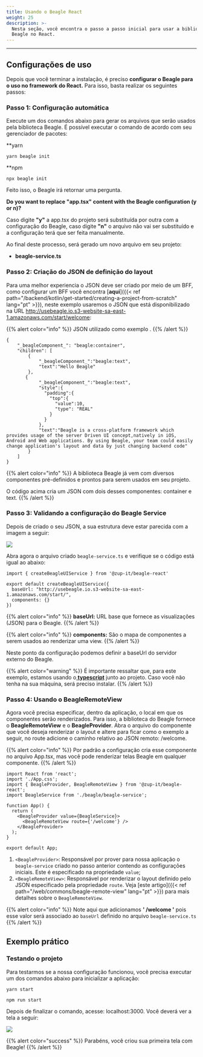 ```yaml
---
title: Usando o Beagle React
weight: 25
description: >-
  Nesta seção, você encontra o passo a passo inicial para usar a biblioteca
  Beagle no React.
---
```


---

## **Configurações de uso**

Depois que você terminar a instalação, é preciso **configurar o Beagle para o uso no framework do React.** Para isso, basta realizar os seguintes passos:

### **Passo 1: Configuração automática**

Execute um dos comandos abaixo para gerar os arquivos que serão usados pela biblioteca Beagle. É possível executar o comando de acordo com seu gerenciador de pacotes:

**yarn
```text
yarn beagle init
```

**npm
```text
npx beagle init
```

Feito isso, o Beagle irá retornar uma pergunta.

**Do you want to replace "app.tsx" content with the Beagle configuration (y or n)?**

Caso digite **"y"** a app.tsx do projeto será substituída por outra com a configuração do Beagle, caso digite **"n"** o arquivo não vai ser substituído e a configuração terá que ser feita manualmente.

Ao final deste processo, será gerado um novo arquivo em seu projeto:

- **beagle-service.ts**

### **Passo 2: Criação do JSON de definição do layout**

Para uma melhor experiencia o JSON deve ser criado por meio de um BFF, como configurar um BFF você encontra [**aqui**]({{< ref path="/backend/kotlin/get-started/creating-a-project-from-scratch" lang="pt" >}}), neste exemplo usaremos o JSON que está disponibilizado na URL http://usebeagle.io.s3-website-sa-east-1.amazonaws.com/start/welcome:

{{% alert color="info" %}}
JSON utilizado como exemplo .
{{% /alert %}}

```text
{
    "_beagleComponent_": "beagle:container",
    "children": [
        {
            "_beagleComponent_":"beagle:text",
            "text":"Hello Beagle"
        },
       {
            "_beagleComponent_":"beagle:text",
            "style":{
              "padding":{
                "top":{
                  "value":10,
                  "type": "REAL"
                }
              }
            },
            "text":"Beagle is a cross-platform framework which provides usage of the server Driven UI concept,natively in iOS, Android and Web applications. By using Beagle, your team could easily change application's layout and data by just changing backend code"
        }
    ]
}
```

{{% alert color="info" %}}
A biblioteca Beagle já vem com diversos componentes pré-definidos e prontos para serem usados em seu projeto.

O código acima cria um JSON com dois desses componentes: container e text.
{{% /alert %}}

### **Passo 3: Validando a configuração do Beagle Service**

Depois de criado o seu JSON, a sua estrutura deve estar parecida com a imagem a seguir:

![](/shared/image%20%2863%29.png)

Abra agora o arquivo criado `beagle-service.ts` e verifique se o código está igual ao abaixo:

```text
import { createBeagleUIService } from '@zup-it/beagle-react'

export default createBeagleUIService({
  baseUrl: "http://usebeagle.io.s3-website-sa-east-1.amazonaws.com/start/",
  components: {}
})
```

{{% alert color="info" %}}
**baseUrl:** URL base que fornece as visualizações (JSON) para o Beagle.
{{% /alert %}}

{{% alert color="info" %}}
**components:** São o mapa de componentes a serem usados ​​ao renderizar uma view.
{{% /alert %}}

Neste ponto da configuração podemos definir a baseUrl do servidor externo do Beagle.

{{% alert color="warning" %}}
É importante ressaltar que, para este exemplo, estamos usando o[ **typescript**](https://www.typescriptlang.org/) junto ao projeto. Caso você não tenha na sua máquina, será preciso instalar.
{{% /alert %}}

### **Passo 4: Usando o BeagleRemoteView**

Agora você precisa especificar, dentro da aplicação, o local em que os componentes serão renderizados. Para isso, a biblioteca do Beagle fornece o **BeagleRemoteView** e o **BeagleProvider**. Abra o arquivo do componente que você deseja renderizar o layout e altere para ficar como o exemplo a seguir, no route adicione o caminho relativo ao JSON remoto: /welcome.

{{% alert color="info" %}}
  Por padrão a configuração cria esse componente no arquivo App.tsx, mas você pode renderizar telas Beagle em qualquer componente.
{{% /alert %}}

```text
import React from 'react';
import './App.css';
import { BeagleProvider, BeagleRemoteView } from '@zup-it/beagle-react';
import BeagleService from './beagle/beagle-service';

function App() {
  return (
    <BeagleProvider value={BeagleService}>
      <BeagleRemoteView route={'/welcome'} />
    </BeagleProvider>
  );
}

export default App;
```

1. `<BeagleProvider>`: Responsável por prover para nossa aplicação o `beagle-service` criado no passo anterior contendo as configurações iniciais. Este é especificado na propriedade `value`;
2. `<BeagleRemoteView>`: Responsável por renderizar o layout definido pelo JSON especificado pela propriedade `route`. Veja [este artigo]({{< ref path="/web/commons/beagle-remote-view" lang="pt" >}}) para mais detalhes sobre o `BeagleRemoteView`.

{{% alert color="info" %}}
Note aqui que adicionamos **' /welcome '** pois esse valor será associado ao `baseUrl` definido no arquivo `beagle-service.ts`
{{% /alert %}}

## Exemplo prático

### Testando o projeto

Para testarmos se a nossa configuração funcionou, você precisa executar um dos comandos abaixo para inicializar a aplicação:

```text
yarn start
```

```text
npm run start
```

Depois de finalizar o comando, acesse: localhost:3000. Você deverá ver a tela a seguir:

![](/shared/image%20%2895%29.png)

{{% alert color="success" %}}
Parabéns, você criou sua primeira tela com Beagle!
{{% /alert %}}
